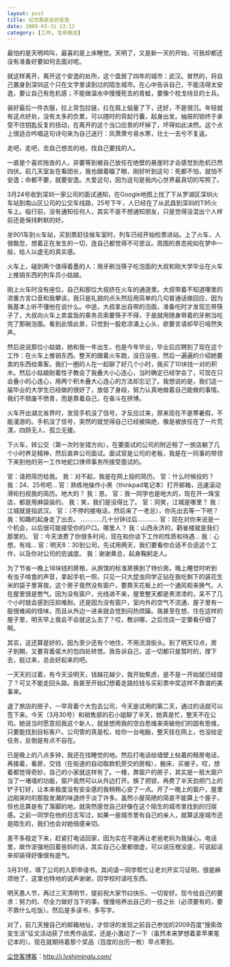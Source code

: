 ```yaml
---
layout: post
title: 纪念那逝去的安逸
date: 2009-03-31 23:13
category: [工作, 生命痕迹]
---
```

最怕的是天明鸡叫，最喜的是上床睡觉。天明了，又是新一天的开始，可我却都还没有准备好要如何去面对呢。

就这样离开，离开这个安逸的处所，这个盘居了四年的城市：武汉。冒然的，将自己置身到深圳这个只在文字里读到过的陌生城市。在心中告诉自己，不能活得太安逸，要让自己有危机感；不能做温水中慢慢死去的青蛙，要像个枕戈待旦的士兵。

装好最后一件衣服，拉上背包拉链，扛在肩上惦量了下，还好，不是很沉。年轻就有这点好处，没有太多的负累，可以随时的背起行囊，起身出发。抽屉的锁终于承受不住钥匙反复的扭动，在离开的这个当口应景的坏掉了，坏得如此决然。这个点上很适合吟唱这句诗句来为自己送行：风萧萧兮易水寒，壮士一去兮不复返。

走吧，走吧，去自己想去的地，找自己要找的人。

一直是个喜欢拖沓的人，非要等到被自己放任在绝壁的悬崖时才会感觉到危机已然四伏。前几天室友在看团长，我也跟着瞄了眼，刚好听到这句：死都不怕，就怕不安逸；命都不要，就要安逸。大爱这句，因为这句是我内心世界最真切的写照了。

3月24号收到深圳一家公司的面试通知，在Google地图上找了下从罗湖区深圳火车站到南山区公司的公交车线路，25号下午，人已经在了从武昌到深圳的T95火车上。临行前，没有通知任何人，其实不是不想通知朋友，只是觉得没混出个人样前还是保持黔默的好。

坐901车到火车站，买到票赶往候车室时，列车已经开始检票进站。上了火车，人很飘忽，想着正在发生的一切，连自己都觉得不可思议。周围的景态宛如在梦中一般，给人以虚无的真实感。

火车上，碰到两个值得着墨的人：用牙刷当筷子吃泡面的大叔和刚大学毕业在火车上推销东西的列车员小姑娘。

刚上火车时没有座位，自己和那位大叔挤在火车的通道里。大叔带着不知道哪里的浓重方言口音和我攀谈，我只是礼貌的点头然后用简单的几句普通话做回应，因为我基本上听不懂他在说什么。中途，大叔拿出自带的泡面，准备吃时才发现忘带筷子了，大叔向火车上卖盒饭的乘务员索要筷子不得，于是就用随身带着的牙刷当吃完了那碗泡面。看到此情此景，只觉到一股悲凉涌上心头，欲要言语却早已哑然失声。

然后说说那位小姑娘，她和我一年出生，也是今年毕业，毕业后应聘到了现在这个工作：在火车上推销东西。整天的跟着火车跑，没日没夜，然后一遍遍的介绍她要卖的东西给乘客。我们一圈的人在一起聊了好几个小时，我买了10块钱一对的积木。然后小姑娘耐着性子教会了我叠大小心连心，当时确定已经学会了，可现在只会叠小的心连心，用两个积木叠大心连心的方法却忘记了。我想说的是，我们这一届毕业的大学生已经做的很好了，放低了身段，努力认真地做着自己能做的事情。我们不颓废不愤青，而是靠着自己，在奋斗在拼博。

火车开出湖北省界时，发现手机没了信号，才反应过来，原来现在不是寒暑假，不能漫游的。手机没了信号，突然的就觉得自己已经被隔绝，像是被放任在了一片荒漠，四顾无人、孤立无援。

下火车，转公交（第一次时坐错方向），在要面试的公司的附近租了一旅店躺了几个小时养足精神，然后直奔公司面试。面试官是公司的老板，我是在一同事的带领下来到他的另一工作地蛇口律师事务所接受面试的。

官：请把简历给我。
我：对不起，我是在网上投的简历。
官：什么时候投的？
我：24、25号吧…
官：熟练地操作小黑（thinkpad笔记本）打开邮箱，迅速滚动滑轮扫视我的简历。地大的？
我：恩。
官：我一同学也是地大的，现在开一珠宝店，都是用麻袋装的。
我：笑，我们是没得比了。
官：同笑，江城是哪里？
我：江城就是指武汉。
官：（不停的接电话，然后来了一老总），你先出去等一下吧？
我：知趣的起身走了出去。
…………几十分钟过后…………
官：现在对你来说是一个机会，以后很可能接受你的户口。哪里人？
我：山西永济的，鹳雀楼就是我们那里的。
官：今天浪费了你很多时间，现在和你谈下工作的性质和待遇…
我：心想，有戏…
官：明天8：30到公司，先试用两天，我们要看你合适不合适这个工作，以及你对公司的忠诚度。
我：谢谢黄总，起身鞠躬走人。

为了节省一晚上18块钱的房租，从旅馆的标准房换到了特价房。晚上睡觉时听到有虫子啃食的声音，拿起手机一照，只见一只大昆虫同学正钻在我吃剩下的装花生米的袋子里宵夜。这个房子竟然没有窗户，要靠天花板上的一个通风柜来换气，人在屋里很是憋气。因为没有窗户，光线进不来，屋里整天都是黑漆漆的，呆不了几个小时就会感到压抑难耐。还是因为没有窗户，室内外的空气不流通，屋子里有一股很难闻的怪味，而且从外边一进来就会觉到闷热烦躁。我甚至在想，住在这样的屋子里，明天早上我会不会就这么去了？哎，教训哪，之后住店一定要看仔细了啊。

其实，这还算是好的，因为至少还有个地住，不用流浪街头。到了明天12点，房子到期，又要背着偌大的包四处转悠。我告诉自己，这一切都只是暂时的，撑下去，挺过来，总会好起来的吧。

一天天的过着，有今天没明天，钱越花越少，我开始焦虑，是不是一开始就已经错了？可又不能走回头路。我甚至开始幻想着走路捡钱与买彩票中奖这样不靠谱的美事来。

退了旅店的房子，一早背着个大包去公司，今天是试用的第二天，通过的话就可以签下来。今天（3月30号）和销售部的石小姐聊了半天，她真是忙，整天不在公司。她说当时愿意招我这个新人，就是想用我的空白思维来突破他们的固有思维，只要能找到目标客户。公司管的真是松，给你一台电脑，整天挂在网上，也没给定任务，反倒是有点不自在。

已是晚上的八点多钟，我还在找睡觉的地。然后打电话给墙壁上帖着的租房电话，再接着，看房，交钱（在街道的自动取款机旁交的房租），搬床，买被子。哎，想着都觉得奇妙，自己的小家就这样有了。一楼，靠窗户的房子，其实是一扇大窗户当了一堵墙的功能，窗户竟然可以从外边打开。换了把锁，再费了半天劲把门上的铲子钉好，让本来极度没有安全感的我稍稍心安了一点。开了一晚上的窗户，屋里边刚来时的那股发潮的味道终于淡了许多。虽然小屋简陋的简直不能算上个屋子，但也总算是有了落脚的地，就突然感觉自己好像在这个陌生的城市里找到的归宿感。之前一同学在他的日志写过，如果一座城市里有自己的亲人，就算这座城市还是陌生的，我们也会对她倍感亲切。

差不多稳定下来，赶紧打电话回家，因为实在不能再让老爸老妈为我操心。电话里，故作坚强地回着爸妈的话，其实自己心里都很虚，可以说压根没底，可说起话来却装得好像很有底气。

3月31号，填了公司的入职申请书。其间请一同学帮忙让老刘开实习证明，很是麻烦他了，这里也特地的说声谢谢，回学校时请吃东西。

明天愚人节，再过三天清明节，提前祝大家节曰快乐、一切安好。现今给自己的要求：努力的、尽全力做好当下的事，慢慢培养出自己的一技之长（必须要有的，要不靠什么吃饭）。然后是多读书，多写字。

对了，前几天搜自己的邮箱地址，才惊讶的发现之前自己参加的2009百度“搜索改变生活”征文活动获了优秀作品奖，还是小激动了一下（虽然本来梦想着拿苹果笔记本的）。现在就期待着那个奖品（百度的台历一枚）早点寄到。

<a href="http://i.lvshiminglu.com/">尘世客博客</a>：<a href="http://i.lvshiminglu.com/">http://i.lvshiminglu.com/</a>

